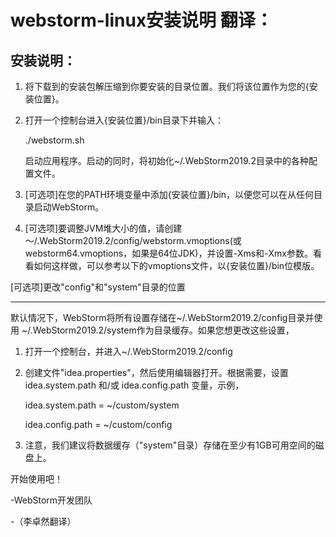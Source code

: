 # webstorm-linux安装说明 翻译：

## 安装说明：

1. 将下载到的安装包解压缩到你要安装的目录位置。我们将该位置作为您的{安装位置}。

2. 打开一个控制台进入{安装位置}/bin目录下并输入：

   ./webstorm.sh

   启动应用程序。启动的同时，将初始化~/.WebStorm2019.2目录中的各种配置文件。

3. [可选项]在您的PATH环境变量中添加{安装位置}/bin，以便您可以在从任何目录启动WebStorm。

4. [可选项]要调整JVM堆大小的值，请创建～/.WebStorm2019.2/config/webstorm.vmoptions(或webstorm64.vmoptions，如果是64位JDK)，并设置-Xms和-Xmx参数。看看如何这样做，可以参考以下的vmoptions文件，以{安装位置}/bin位模版。



[可选项]更改"config"和"system"目录的位置

---

默认情况下，WebStorm将所有设置存储在~/.WebStorm2019.2/config目录并使用 ~/.WebStorm2019.2/system作为目录缓存。如果您想更改这些设置，

1. 打开一个控制台，并进入~/.WebStorm2019.2/config

2. 创建文件"idea.properties"，然后使用编辑器打开。根据需要，设置idea.system.path 和/或 idea.config.path 变量，示例，

   idea.system.path = ~/custom/system

   idea.config.path = ~/custom/config

3. 注意，我们建议将数据缓存（"system"目录）存储在至少有1GB可用空间的磁盘上。

开始使用吧！

-WebStorm开发团队

-（李卓然翻译）